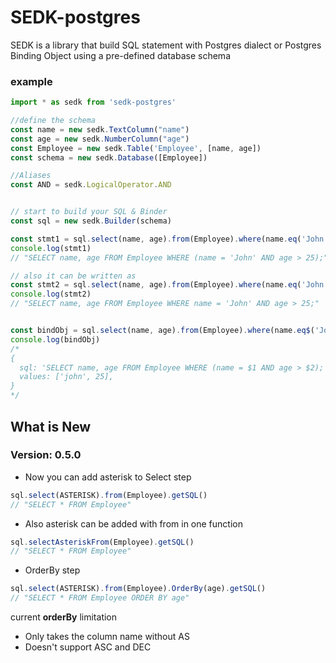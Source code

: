 # SEDK-postgres

SEDK is a library that build SQL statement with Postgres dialect or Postgres Binding Object using a pre-defined database
schema

### example

```typescript
import * as sedk from 'sedk-postgres'

//define the schema
const name = new sedk.TextColumn("name")
const age = new sedk.NumberColumn("age")
const Employee = new sedk.Table('Employee', [name, age])
const schema = new sedk.Database([Employee])

//Aliases
const AND = sedk.LogicalOperator.AND


// start to build your SQL & Binder
const sql = new sedk.Builder(schema)

const stmt1 = sql.select(name, age).from(Employee).where(name.eq('John'), AND, age.gt(25)).getSQL()
console.log(stmt1)
// "SELECT name, age FROM Employee WHERE (name = 'John' AND age > 25);"

// also it can be written as
const stmt2 = sql.select(name, age).from(Employee).where(name.eq('John')).and(age.gt(25)).getSQL()
console.log(stmt2)
// "SELECT name, age FROM Employee WHERE name = 'John' AND age > 25;"


const bindObj = sql.select(name, age).from(Employee).where(name.eq$('John'), AND, age.gt$(25)).getPostgresqlBinding()
console.log(bindObj)
/*
{
  sql: 'SELECT name, age FROM Employee WHERE (name = $1 AND age > $2);',
  values: ['john', 25],
}
*/
```

## What is New
### Version: 0.5.0
- Now you can add asterisk to Select step
```typescript
sql.select(ASTERISK).from(Employee).getSQL()
// "SELECT * FROM Employee"
```
- Also asterisk can be added with from in one function
```typescript
sql.selectAsteriskFrom(Employee).getSQL()
// "SELECT * FROM Employee"
```

- OrderBy step
```typescript
sql.select(ASTERISK).from(Employee).OrderBy(age).getSQL()
// "SELECT * FROM Employee ORDER BY age"
```
current **orderBy** limitation
- Only takes the column name without AS
- Doesn't support ASC and DEC
